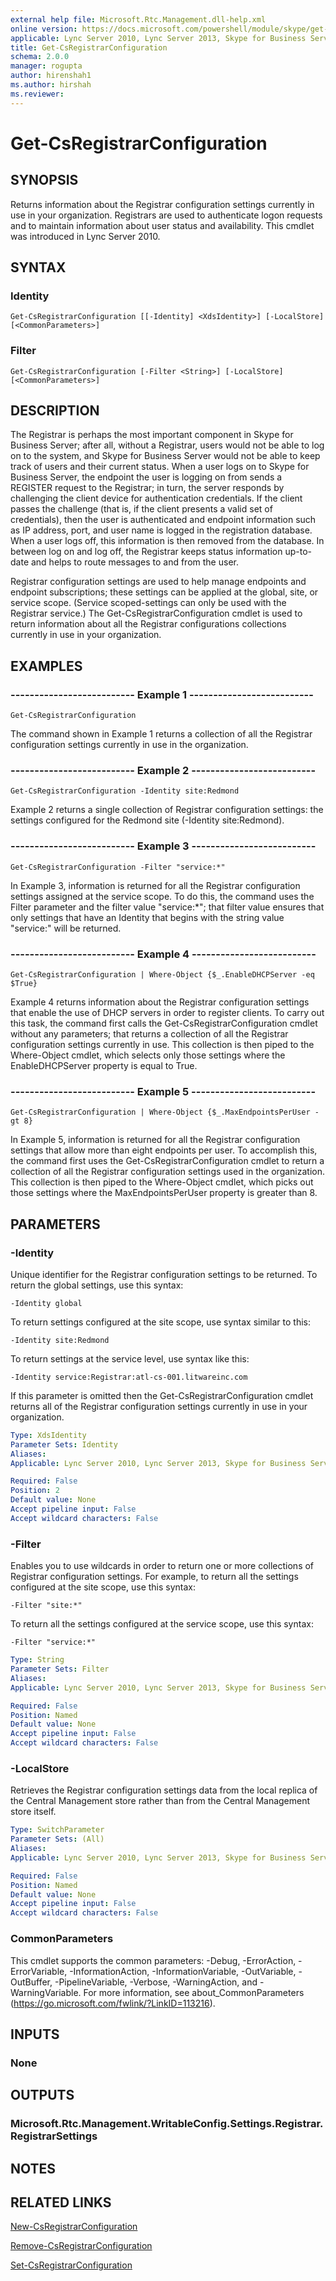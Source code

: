 ```yaml
---
external help file: Microsoft.Rtc.Management.dll-help.xml
online version: https://docs.microsoft.com/powershell/module/skype/get-csregistrarconfiguration
applicable: Lync Server 2010, Lync Server 2013, Skype for Business Server 2015, Skype for Business Server 2019
title: Get-CsRegistrarConfiguration
schema: 2.0.0
manager: rogupta
author: hirenshah1
ms.author: hirshah
ms.reviewer:
---
```


# Get-CsRegistrarConfiguration

## SYNOPSIS
Returns information about the Registrar configuration settings currently in use in your organization.
Registrars are used to authenticate logon requests and to maintain information about user status and availability.
This cmdlet was introduced in Lync Server 2010.


## SYNTAX

### Identity
```
Get-CsRegistrarConfiguration [[-Identity] <XdsIdentity>] [-LocalStore] [<CommonParameters>]
```

### Filter
```
Get-CsRegistrarConfiguration [-Filter <String>] [-LocalStore] [<CommonParameters>]
```

## DESCRIPTION
The Registrar is perhaps the most important component in Skype for Business Server; after all, without a Registrar, users would not be able to log on to the system, and Skype for Business Server would not be able to keep track of users and their current status.
When a user logs on to Skype for Business Server, the endpoint the user is logging on from sends a REGISTER request to the Registrar; in turn, the server responds by challenging the client device for authentication credentials.
If the client passes the challenge (that is, if the client presents a valid set of credentials), then the user is authenticated and endpoint information such as IP address, port, and user name is logged in the registration database.
When a user logs off, this information is then removed from the database.
In between log on and log off, the Registrar keeps status information up-to-date and helps to route messages to and from the user.

Registrar configuration settings are used to help manage endpoints and endpoint subscriptions; these settings can be applied at the global, site, or service scope.
(Service scoped-settings can only be used with the Registrar service.) The Get-CsRegistrarConfiguration cmdlet is used to return information about all the Registrar configurations collections currently in use in your organization.


## EXAMPLES

### -------------------------- Example 1 --------------------------
```
Get-CsRegistrarConfiguration
```

The command shown in Example 1 returns a collection of all the Registrar configuration settings currently in use in the organization.

### -------------------------- Example 2 --------------------------
```
Get-CsRegistrarConfiguration -Identity site:Redmond
```

Example 2 returns a single collection of Registrar configuration settings: the settings configured for the Redmond site (-Identity site:Redmond).

### -------------------------- Example 3 --------------------------
```
Get-CsRegistrarConfiguration -Filter "service:*"
```

In Example 3, information is returned for all the Registrar configuration settings assigned at the service scope.
To do this, the command uses the Filter parameter and the filter value "service:*"; that filter value ensures that only settings that have an Identity that begins with the string value "service:" will be returned.

### -------------------------- Example 4 --------------------------
```
Get-CsRegistrarConfiguration | Where-Object {$_.EnableDHCPServer -eq $True}
```

Example 4 returns information about the Registrar configuration settings that enable the use of DHCP servers in order to register clients.
To carry out this task, the command first calls the Get-CsRegistrarConfiguration cmdlet without any parameters; that returns a collection of all the Registrar configuration settings currently in use.
This collection is then piped to the Where-Object cmdlet, which selects only those settings where the EnableDHCPServer property is equal to True.

### -------------------------- Example 5 --------------------------
```
Get-CsRegistrarConfiguration | Where-Object {$_.MaxEndpointsPerUser -gt 8}
```

In Example 5, information is returned for all the Registrar configuration settings that allow more than eight endpoints per user.
To accomplish this, the command first uses the Get-CsRegistrarConfiguration cmdlet to return a collection of all the Registrar configuration settings used in the organization.
This collection is then piped to the Where-Object cmdlet, which picks out those settings where the MaxEndpointsPerUser property is greater than 8.


## PARAMETERS

### -Identity
Unique identifier for the Registrar configuration settings to be returned.
To return the global settings, use this syntax:

`-Identity global`

To return settings configured at the site scope, use syntax similar to this:

`-Identity site:Redmond`

To return settings at the service level, use syntax like this:

`-Identity service:Registrar:atl-cs-001.litwareinc.com`

If this parameter is omitted then the Get-CsRegistrarConfiguration cmdlet returns all of the Registrar configuration settings currently in use in your organization.

```yaml
Type: XdsIdentity
Parameter Sets: Identity
Aliases: 
Applicable: Lync Server 2010, Lync Server 2013, Skype for Business Server 2015, Skype for Business Server 2019

Required: False
Position: 2
Default value: None
Accept pipeline input: False
Accept wildcard characters: False
```

### -Filter
Enables you to use wildcards in order to return one or more collections of Registrar configuration settings.
For example, to return all the settings configured at the site scope, use this syntax:

`-Filter "site:*"`

To return all the settings configured at the service scope, use this syntax:

`-Filter "service:*"`

```yaml
Type: String
Parameter Sets: Filter
Aliases: 
Applicable: Lync Server 2010, Lync Server 2013, Skype for Business Server 2015, Skype for Business Server 2019

Required: False
Position: Named
Default value: None
Accept pipeline input: False
Accept wildcard characters: False
```

### -LocalStore
Retrieves the Registrar configuration settings data from the local replica of the Central Management store rather than from the Central Management store itself.

```yaml
Type: SwitchParameter
Parameter Sets: (All)
Aliases: 
Applicable: Lync Server 2010, Lync Server 2013, Skype for Business Server 2015, Skype for Business Server 2019

Required: False
Position: Named
Default value: None
Accept pipeline input: False
Accept wildcard characters: False
```

### CommonParameters
This cmdlet supports the common parameters: -Debug, -ErrorAction, -ErrorVariable, -InformationAction, -InformationVariable, -OutVariable, -OutBuffer, -PipelineVariable, -Verbose, -WarningAction, and -WarningVariable. For more information, see about_CommonParameters (https://go.microsoft.com/fwlink/?LinkID=113216).

## INPUTS

### None


## OUTPUTS

### Microsoft.Rtc.Management.WritableConfig.Settings.Registrar.RegistrarSettings


## NOTES


## RELATED LINKS

[New-CsRegistrarConfiguration](New-CsRegistrarConfiguration.md)

[Remove-CsRegistrarConfiguration](Remove-CsRegistrarConfiguration.md)

[Set-CsRegistrarConfiguration](Set-CsRegistrarConfiguration.md)

